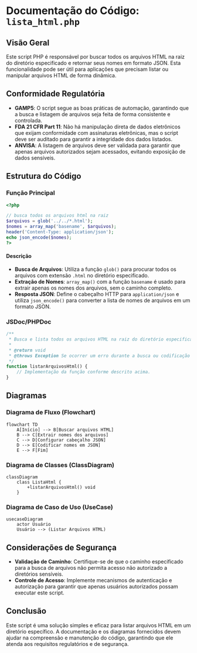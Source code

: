 # Documentação do Código: `lista_html.php`

## Visão Geral

Este script PHP é responsável por buscar todos os arquivos HTML na raiz do diretório especificado e retornar seus nomes em formato JSON. Esta funcionalidade pode ser útil para aplicações que precisam listar ou manipular arquivos HTML de forma dinâmica.

## Conformidade Regulatória

- **GAMP5**: O script segue as boas práticas de automação, garantindo que a busca e listagem de arquivos seja feita de forma consistente e controlada.
- **FDA 21 CFR Part 11**: Não há manipulação direta de dados eletrônicos que exijam conformidade com assinaturas eletrônicas, mas o script deve ser auditado para garantir a integridade dos dados listados.
- **ANVISA**: A listagem de arquivos deve ser validada para garantir que apenas arquivos autorizados sejam acessados, evitando exposição de dados sensíveis.

## Estrutura do Código

### Função Principal

```php
<?php

// busca todos os arquivos html na raiz
$arquivos = glob('../../*.html');
$nomes = array_map('basename', $arquivos);
header('Content-Type: application/json');
echo json_encode($nomes);
?>
```

#### Descrição

- **Busca de Arquivos**: Utiliza a função `glob()` para procurar todos os arquivos com extensão `.html` no diretório especificado.
- **Extração de Nomes**: `array_map()` com a função `basename` é usado para extrair apenas os nomes dos arquivos, sem o caminho completo.
- **Resposta JSON**: Define o cabeçalho HTTP para `application/json` e utiliza `json_encode()` para converter a lista de nomes de arquivos em um formato JSON.

### JSDoc/PHPDoc

```php
/**
 * Busca e lista todos os arquivos HTML na raiz do diretório especificado.
 *
 * @return void
 * @throws Exception Se ocorrer um erro durante a busca ou codificação JSON.
 */
function listarArquivosHtml() {
    // Implementação da função conforme descrito acima.
}
```

## Diagramas

### Diagrama de Fluxo (Flowchart)

```mermaid
flowchart TD
    A[Início] --> B[Buscar arquivos HTML]
    B --> C[Extrair nomes dos arquivos]
    C --> D[Configurar cabeçalho JSON]
    D --> E[Codificar nomes em JSON]
    E --> F[Fim]
```

### Diagrama de Classes (ClassDiagram)

```mermaid
classDiagram
    class ListaHtml {
        +listarArquivosHtml() void
    }
```

### Diagrama de Caso de Uso (UseCase)

```mermaid
usecaseDiagram
    actor Usuário
    Usuário --> (Listar Arquivos HTML)
```

## Considerações de Segurança

- **Validação de Caminho**: Certifique-se de que o caminho especificado para a busca de arquivos não permita acesso não autorizado a diretórios sensíveis.
- **Controle de Acesso**: Implemente mecanismos de autenticação e autorização para garantir que apenas usuários autorizados possam executar este script.

## Conclusão

Este script é uma solução simples e eficaz para listar arquivos HTML em um diretório específico. A documentação e os diagramas fornecidos devem ajudar na compreensão e manutenção do código, garantindo que ele atenda aos requisitos regulatórios e de segurança.